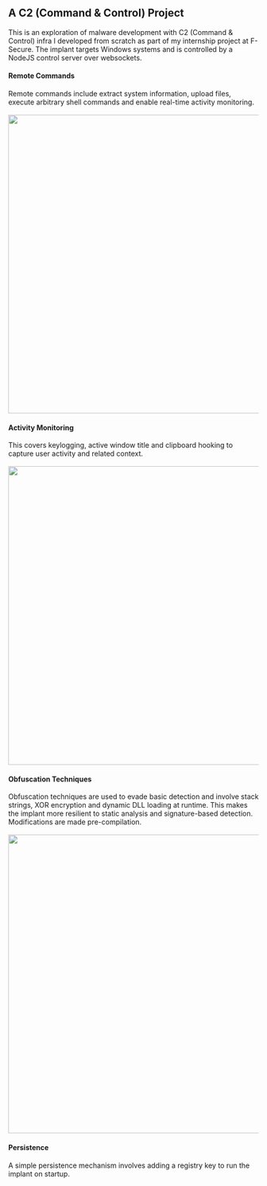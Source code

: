 ## A C2 (Command & Control) Project

This is an exploration of malware development with C2 (Command & Control) infra I developed from scratch as part of my internship project at F-Secure. The implant targets Windows systems and is controlled by a NodeJS control server over websockets.

#### Remote Commands
Remote commands include extract system information, upload files, execute arbitrary shell commands and enable real-time activity monitoring.
\
\
<img src="https://github.com/user-attachments/assets/a93eca3f-0cad-43e9-be6d-c1884b24cbe4" width="600" >


#### Activity Monitoring
This covers keylogging, active window title and clipboard hooking to capture user activity and related context.
\
\
<img src="https://github.com/user-attachments/assets/2dff8ffe-ab7c-49f1-8218-a761c6b357d1" width="600" >


#### Obfuscation Techniques
Obfuscation techniques are used to evade basic detection and involve stack strings, XOR encryption and dynamic DLL loading at runtime. This makes the implant more resilient to static analysis and signature-based detection. Modifications are made pre-compilation.
\
\
<img src="https://github.com/user-attachments/assets/d5644841-4036-4e10-b696-e5ff3649b621" width="600" >


#### Persistence
A simple persistence mechanism involves adding a registry key to run the implant on startup.
